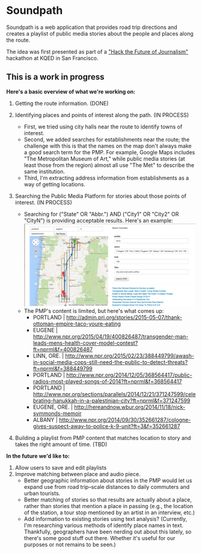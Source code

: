 # Soundpath
Soundpath is a web application that provides road trip directions and creates a playlist of public media stories about the people and places along the route.    

The idea was first presented as part of a ["Hack the Future of Journalism"](http://www.rjionline.org/hackathon2014/soundpath-final-presentation) hackathon at KQED in San Francisco.


## This is a work in progress

**Here's a basic overview of what we're working on:**

1. Getting the route information. (DONE) 
2. Identifying places and points of interest along the path. (IN PROCESS)
    * First, we tried using city halls near the route to identify towns of interest.
    * Second, we added searches for establishments near the route; the challenge with this is that the names on the map don't always make a good search term for the PMP. For example, Google Maps includes "The Metropolitan Museum of Art," while public media stories (at least those from the region) almost all use "The Met" to describe the same institution. 
    * Third, I'm extracting address information from establishments as a way of getting locations. 
3. Searching the Public Media Platform for stories about those points of interest. (IN PROCESS)
    * Searching for ("State" OR "Abbr.") AND ("City1" OR "City2" OR "CityN") is providing acceptable results. Here's an example:
![A search from Portland to Eugene](test-search.png) 
    * The PMP's content is limited, but here's what comes up:
       * PORTLAND | http://admin.pri.org/stories/2015-05-07/thank-ottoman-empire-taco-youre-eating
       * EUGENE | http://www.npr.org/2015/04/19/400826487/transgender-man-leads-mens-health-cover-model-contest?ft=nprml&f=400826487
       * LINN, ORE. | http://www.npr.org/2015/02/23/388449799/awash-in-social-media-cops-still-need-the-public-to-detect-threats?ft=nprml&f=388449799
       * PORTLAND | http://www.npr.org/2014/12/05/368564417/public-radios-most-played-songs-of-2014?ft=nprml&f=368564417
       * PORTLAND | http://www.npr.org/sections/parallels/2014/12/21/371247599/celebrating-hanukkah-in-a-palestinian-city?ft=nprml&f=371247599
       * EUGENE, ORE. | http://hereandnow.wbur.org/2014/11/18/nick-symmonds-memoir
       * ALBANY | http://www.npr.org/2014/09/30/352661287/cologne-gives-suspect-away-to-police-k-9-unit?ft=3&f=352661287

4.  Building a playlist from PMP content that matches location to story and takes the right amount of time. (TBD)

**In the future we'd like to:**

1. Allow users to save and edit playlists
2. Improve matching between place and audio piece.
    * Better geographic information about stories in the PMP would let us expand use from road trip–scale distances to daily commuters and urban tourists. 
    * Better matching of stories so that results are actually about a place, rather than stories that mention a place in passing (e.g., the location of the station, a tour stop mentioned by an artist in an interview, etc.)
    * Add information to existing stories using text analysis? (Currently, I'm researching various methods of identify place names in text. Thankfully, geographers have been nerding out about this lately, so there's some good stuff out there. Whether it's useful for our purposes or not remains to be seen.)

